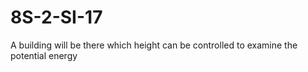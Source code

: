 # 8S-2-SI-17
A building will be there which height can be controlled to examine the potential energy

